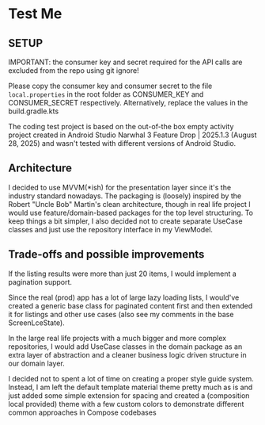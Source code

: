 # Test Me

## SETUP
IMPORTANT: the consumer key and secret required for the API calls are excluded from the repo using git ignore!

Please copy the consumer key and consumer secret to the file `local.properties` in the root folder
as CONSUMER_KEY and CONSUMER_SECRET respectively.
Alternatively, replace the values in the build.gradle.kts

The coding test project is based on the out-of-the box empty activity project created in
Android Studio Narwhal 3 Feature Drop | 2025.1.3 (August 28, 2025)
and wasn't tested with different versions of Android Studio.

## Architecture
I decided to use MVVM(*ish) for the presentation layer since it's the industry standard nowadays.
The packaging is (loosely) inspired by the Robert "Uncle Bob" Martin's clean architecture,
though in real life project I would use feature/domain-based packages for the top level structuring.
To keep things a bit simpler, I also decided not to create separate UseCase classes and just use the repository interface in my ViewModel.

## Trade-offs and possible improvements
If the listing results were more than just 20 items, I would implement a pagination support.

Since the real (prod) app has a lot of large lazy loading lists, I would've created a generic base class
for paginated content first and then extended it for listings and other use cases (also see my comments in the base ScreenLceState). 

In the large real life projects with a much bigger and more complex repositories, I would add UseCase classes in the domain package as an extra layer of abstraction
and a cleaner business logic driven structure in our domain layer.

I decided not to spent a lot of time on creating a proper style guide system.
Instead, I am left the default template material theme pretty much as is and just added some simple extension for spacing 
and created a (composition local provided) theme with a few custom colors to demonstrate different common approaches in Compose codebases 
